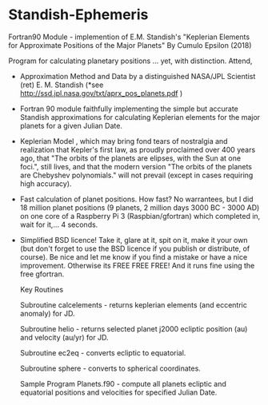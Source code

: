 # Standish-Ephemeris
Fortran90 Module - implemention of E.M. Standish's "Keplerian Elements for Approximate Positions of the Major Planets" 
By Cumulo Epsilon (2018)

Program for calculating planetary positions ... yet, with distinction. Attend,

- Approximation Method and Data by a distinguished NASA/JPL Scientist (ret) E. M. Standish
  (*see http://ssd.jpl.nasa.gov/txt/aprx_pos_planets.pdf )

- Fortran 90 module faithfully implementing the simple but accurate Standish approximations for 
  calculating Keplerian elements for the major planets for a given Julian Date. 
  
 - Keplerian Model , which may bring fond tears of nostralgia and realization that Kepler's first law, as
   proudly proclaimed over 400 years ago, that "The orbits of the planets are elipses, with the Sun at 
   one foci.", still lives, and that the modern version "The orbits of the planets are Chebyshev polynomials." 
   will not prevail (except in cases requiring high accuracy).
  
 - Fast calculation of planet positions. How fast? No warrantees, but I did 18 million planet positions
   (9 planets, 2 million days 3000 BC - 3000 AD) on one core of a Raspberry Pi 3 (Raspbian/gfortran)
   which completed in, wait for it,...  4 seconds.

 - Simplified BSD licence! Take it, glare at it, spit on it, make it your own (but don't forget to use 
   the BSD licence if you publish or distribute, of course). Be nice and let me know if you find a mistake
   or have a nice improvement. Otherwise its FREE FREE FREE! And it runs fine using the free gfortran.
   
   Key Routines
   
   Subroutine calcelements - returns keplerian elements (and eccentric anomaly) for JD.
   
   Subroutine helio  - returns selected planet j2000 ecliptic position (au) and velocity (au/yr) for JD.
   
   Subroutine ec2eq - converts ecliptic to equatorial.
   
   Subroutine sphere - converts to spherical coordinates.
   
   Sample Program
   Planets.f90 - compute all planets ecliptic and equatorial positions and velocities for specified Julian Date.
   
